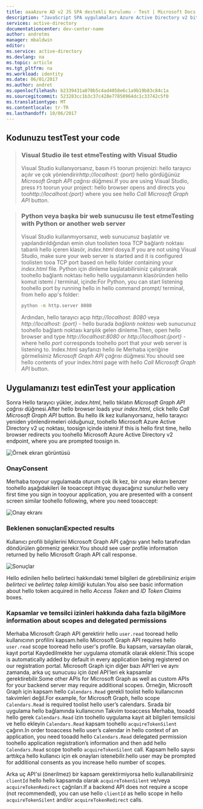 ```yaml
---
title: aaaAzure AD v2 JS SPA destekli Kurulumu - Test | Microsoft Docs
description: "JavaScript SPA uygulamaları Azure Active Directory v2 bitiş noktası tarafından erişim belirteçleri gerektiren bir API nasıl çağırabilirsiniz"
services: active-directory
documentationcenter: dev-center-name
author: andretms
manager: mbaldwin
editor: 
ms.service: active-directory
ms.devlang: na
ms.topic: article
ms.tgt_pltfrm: na
ms.workload: identity
ms.date: 06/01/2017
ms.author: andret
ms.openlocfilehash: b2339431a070b5c4ad4058e6c1a9b19b83c84c1a
ms.sourcegitcommit: 523283cc1b3c37c428e77850964dc1c33742c5f0
ms.translationtype: MT
ms.contentlocale: tr-TR
ms.lasthandoff: 10/06/2017
---
```

## <a name="test-your-code"></a><span data-ttu-id="a727c-103">Kodunuzu test</span><span class="sxs-lookup"><span data-stu-id="a727c-103">Test your code</span></span>

> ### <a name="testing-with-visual-studio"></a><span data-ttu-id="a727c-104">Visual Studio ile test etme</span><span class="sxs-lookup"><span data-stu-id="a727c-104">Testing with Visual Studio</span></span>
> <span data-ttu-id="a727c-105">Visual Studio kullanıyorsanız, basın `F5` toorun projenizi: hello tarayıcı açılır ve çok yönlendirir*http://localhost: {port}* hello gördüğünüz *Microsoft Graph API çağrısı* düğmesi.</span><span class="sxs-lookup"><span data-stu-id="a727c-105">If you are using Visual Studio, press `F5` toorun your project: hello browser opens and directs you too*http://localhost:{port}* where you see hello *Call Microsoft Graph API* button.</span></span>

<p/><!-- -->

> ### <a name="testing-with-python-or-another-web-server"></a><span data-ttu-id="a727c-106">Python veya başka bir web sunucusu ile test etme</span><span class="sxs-lookup"><span data-stu-id="a727c-106">Testing with Python or another web server</span></span>
> <span data-ttu-id="a727c-107">Visual Studio kullanmıyorsanız, web sunucunuz başlatılır ve yapılandırıldığından emin olun toolisten tooa TCP bağlantı noktası tabanlı hello içeren klasör, *index.html* dosya.</span><span class="sxs-lookup"><span data-stu-id="a727c-107">If you are not using Visual Studio, make sure your web server is started and it is configured toolisten tooa TCP port based on hello folder containing your *index.html* file.</span></span> <span data-ttu-id="a727c-108">Python için dinleme başlatabilirsiniz çalıştırarak toohello bağlantı noktası hello hello uygulamanın klasöründen hello komut istemi / terminal, içinde:</span><span class="sxs-lookup"><span data-stu-id="a727c-108">For Python, you can start listening toohello port by running hello in hello command prompt/ terminal, from hello app's folder:</span></span>
> 
> ```bash
> python -m http.server 8080
> ```
>  <span data-ttu-id="a727c-109">Ardından, hello tarayıcı açıp *http://localhost: 8080* veya *http://localhost: {port}* - hello burada *bağlantı noktası* web sunucunuz toohello bağlantı noktası karşılık gelen dinleme.</span><span class="sxs-lookup"><span data-stu-id="a727c-109">Then, open hello browser and type *http://localhost:8080* or *http://localhost:{port}* - where hello *port* corresponds toohello port that your web server is listening to.</span></span> <span data-ttu-id="a727c-110">İndex.html sayfanızı hello ile Merhaba içeriğine görmelisiniz *Microsoft Graph API çağrısı* düğmesi.</span><span class="sxs-lookup"><span data-stu-id="a727c-110">You should see hello contents of your index.html page with hello *Call Microsoft Graph API* button.</span></span>

## <a name="test-your-application"></a><span data-ttu-id="a727c-111">Uygulamanızı test edin</span><span class="sxs-lookup"><span data-stu-id="a727c-111">Test your application</span></span>

<span data-ttu-id="a727c-112">Sonra Hello tarayıcı yükler, *index.html*, hello tıklatın *Microsoft Graph API çağrısı* düğmesi.</span><span class="sxs-lookup"><span data-stu-id="a727c-112">After hello browser loads your *index.html*, click hello *Call Microsoft Graph API* button.</span></span> <span data-ttu-id="a727c-113">Bu hello ilk kez kullanıyorsanız, hello tarayıcı yeniden yönlendirmeleri olduğunuz, toohello Microsoft Azure Active Directory v2 uç noktası, toosign içinde istenir.</span><span class="sxs-lookup"><span data-stu-id="a727c-113">If this is hello first time, hello browser redirects you toohello Microsoft Azure Active Directory v2 endpoint, where you are  prompted toosign in.</span></span>
 
![Örnek ekran görüntüsü](media/active-directory-singlepageapp-javascriptspa-test/javascriptspascreenshot1.png)


### <a name="consent"></a><span data-ttu-id="a727c-115">Onay</span><span class="sxs-lookup"><span data-stu-id="a727c-115">Consent</span></span>
<span data-ttu-id="a727c-116">Merhaba tooyour uygulamada oturum çok ilk kez, bir onay ekranı benzer toohello aşağıdakileri ile tooaccept ihtiyaç duyacağınız sunulur:</span><span class="sxs-lookup"><span data-stu-id="a727c-116">hello very first time you sign in tooyour application, you are presented with a consent screen similar toohello following, where you need tooaccept:</span></span>

 ![Onay ekranı](media/active-directory-singlepageapp-javascriptspa-test/javascriptspaconsent.png)


### <a name="expected-results"></a><span data-ttu-id="a727c-118">Beklenen sonuçları</span><span class="sxs-lookup"><span data-stu-id="a727c-118">Expected results</span></span>
<span data-ttu-id="a727c-119">Kullanıcı profili bilgilerini Microsoft Graph API çağrısı yanıt hello tarafından döndürülen görmeniz gerekir.</span><span class="sxs-lookup"><span data-stu-id="a727c-119">You should see user profile information returned by hello Microsoft Graph API call response.</span></span>
 
 ![Sonuçlar](media/active-directory-singlepageapp-javascriptspa-test/javascriptsparesults.png)

<span data-ttu-id="a727c-121">Hello edinilen hello belirteci hakkındaki temel bilgileri de görebilirsiniz *erişim belirteci* ve *belirteç talep kimliği* kutuları.</span><span class="sxs-lookup"><span data-stu-id="a727c-121">You also see basic information about hello token acquired in hello *Access Token* and *ID Token Claims* boxes.</span></span>

<!--start-collapse-->
### <a name="more-information-about-scopes-and-delegated-permissions"></a><span data-ttu-id="a727c-122">Kapsamlar ve temsilci izinleri hakkında daha fazla bilgi</span><span class="sxs-lookup"><span data-stu-id="a727c-122">More information about scopes and delegated permissions</span></span>

<span data-ttu-id="a727c-123">Merhaba Microsoft Graph API gerektirir hello `user.read` tooread hello kullanıcının profilini kapsam.</span><span class="sxs-lookup"><span data-stu-id="a727c-123">hello Microsoft Graph API requires hello `user.read` scope tooread hello user's profile.</span></span> <span data-ttu-id="a727c-124">Bu kapsam, varsayılan olarak, kayıt portal Kaydedilmekte her uygulama otomatik olarak eklenir.</span><span class="sxs-lookup"><span data-stu-id="a727c-124">This scope is automatically added by default in every application being registered on our registration portal.</span></span> <span data-ttu-id="a727c-125">Microsoft Graph için diğer bazı API'leri ve aynı zamanda, arka uç sunucusu için özel API'leri ek kapsamlar gerektirebilir.</span><span class="sxs-lookup"><span data-stu-id="a727c-125">Some other APIs for Microsoft Graph as well as custom APIs for your backend server may require additional scopes.</span></span> <span data-ttu-id="a727c-126">Örneğin, Microsoft Graph için kapsam hello `Calendars.Read` gerekli toolist hello kullanıcının takvimleri değil.</span><span class="sxs-lookup"><span data-stu-id="a727c-126">For example, for Microsoft Graph, hello scope `Calendars.Read` is required toolist hello user’s calendars.</span></span> <span data-ttu-id="a727c-127">Sırada bir uygulama hello bağlamında kullanıcının Takvim tooaccess Merhaba, tooadd hello gerek `Calendars.Read` izin toohello uygulama kayıt ait bilgileri temsilcisi ve hello ekleyin `Calendars.Read` kapsam toohello `acquireTokenSilent` çağırın.</span><span class="sxs-lookup"><span data-stu-id="a727c-127">In order tooaccess hello user’s calendar in hello context of an application, you need tooadd hello `Calendars.Read` delegated permission toohello application registration’s information and then add hello `Calendars.Read` scope toohello `acquireTokenSilent` call.</span></span> <span data-ttu-id="a727c-128">Kapsam hello sayısı arttıkça hello kullanıcı için ek onayları istenebilir.</span><span class="sxs-lookup"><span data-stu-id="a727c-128">hello user may be prompted for additional consents as you increase hello number of scopes.</span></span>

<span data-ttu-id="a727c-129">Arka uç API'si (önerilmez) bir kapsam gerektirmiyorsa hello kullanabilirsiniz `clientId` hello hello kapsamda olarak `acquireTokenSilent` ve/veya `acquireTokenRedirect` çağrıları.</span><span class="sxs-lookup"><span data-stu-id="a727c-129">If a backend API does not require a scope (not recommended), you can use hello `clientId` as hello scope in hello `acquireTokenSilent` and/or `acquireTokenRedirect` calls.</span></span>

<!--end-collapse-->
